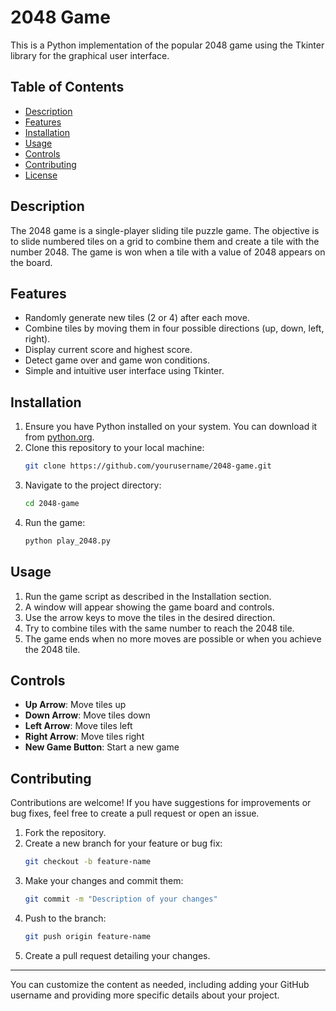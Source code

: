 # 2048 Game

This is a Python implementation of the popular 2048 game using the Tkinter library for the graphical user interface.

## Table of Contents
- [Description](#description)
- [Features](#features)
- [Installation](#installation)
- [Usage](#usage)
- [Controls](#controls)
- [Contributing](#contributing)
- [License](#license)

## Description

The 2048 game is a single-player sliding tile puzzle game. The objective is to slide numbered tiles on a grid to combine them and create a tile with the number 2048. The game is won when a tile with a value of 2048 appears on the board.

## Features

- Randomly generate new tiles (2 or 4) after each move.
- Combine tiles by moving them in four possible directions (up, down, left, right).
- Display current score and highest score.
- Detect game over and game won conditions.
- Simple and intuitive user interface using Tkinter.

## Installation

1. Ensure you have Python installed on your system. You can download it from [python.org](https://www.python.org/).
2. Clone this repository to your local machine:
   ```bash
   git clone https://github.com/yourusername/2048-game.git
   ```
3. Navigate to the project directory:
   ```bash
   cd 2048-game
   ```
4. Run the game:
   ```bash
   python play_2048.py
   ```

## Usage

1. Run the game script as described in the Installation section.
2. A window will appear showing the game board and controls.
3. Use the arrow keys to move the tiles in the desired direction.
4. Try to combine tiles with the same number to reach the 2048 tile.
5. The game ends when no more moves are possible or when you achieve the 2048 tile.

## Controls

- **Up Arrow**: Move tiles up
- **Down Arrow**: Move tiles down
- **Left Arrow**: Move tiles left
- **Right Arrow**: Move tiles right
- **New Game Button**: Start a new game

## Contributing

Contributions are welcome! If you have suggestions for improvements or bug fixes, feel free to create a pull request or open an issue.

1. Fork the repository.
2. Create a new branch for your feature or bug fix:
   ```bash
   git checkout -b feature-name
   ```
3. Make your changes and commit them:
   ```bash
   git commit -m "Description of your changes"
   ```
4. Push to the branch:
   ```bash
   git push origin feature-name
   ```
5. Create a pull request detailing your changes.

---

You can customize the content as needed, including adding your GitHub username and providing more specific details about your project.
